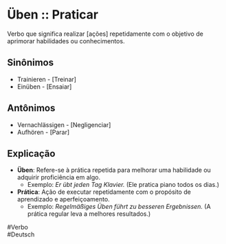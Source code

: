 # Üben :: Praticar

Verbo que significa realizar [ações] repetidamente com o objetivo de aprimorar habilidades ou conhecimentos.

## Sinônimos
- Trainieren - [Treinar]  
- Einüben - [Ensaiar]

## Antônimos
- Vernachlässigen - [Negligenciar]  
- Aufhören - [Parar]

## Explicação
- **Üben**: Refere-se à prática repetida para melhorar uma habilidade ou adquirir proficiência em algo.
  - Exemplo: *Er übt jeden Tag Klavier.* (Ele pratica piano todos os dias.)
- **Prática**: Ação de executar repetidamente com o propósito de aprendizado e aperfeiçoamento.
  - Exemplo: *Regelmäßiges Üben führt zu besseren Ergebnissen.* (A prática regular leva a melhores resultados.)

#Verbo  
#Deutsch
